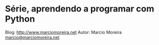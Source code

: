 Série, aprendendo a programar com Python
========================================

Blog: http://www.marciomoreira.net
Autor: Marcio Moreira <marcio@marciomoreira.net>





